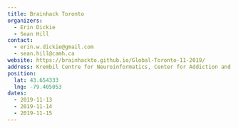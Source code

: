 ```yaml
---
title: Brainhack Toronto
organizers: 
  - Erin Dickie
  - Sean Hill
contact:
  - erin.w.dickie@gmail.com
  - sean.hill@camh.ca
website: https://brainhackto.github.io/Global-Toronto-11-2019/
address: Krembil Centre for Neuroinformatics, Center for Addiction and Mental Health, Toronto, ON, Canada
position:
  lat: 43.654333 
  lng: -79.405053
dates:
  - 2019-11-13
  - 2019-11-14
  - 2019-11-15
---
```

